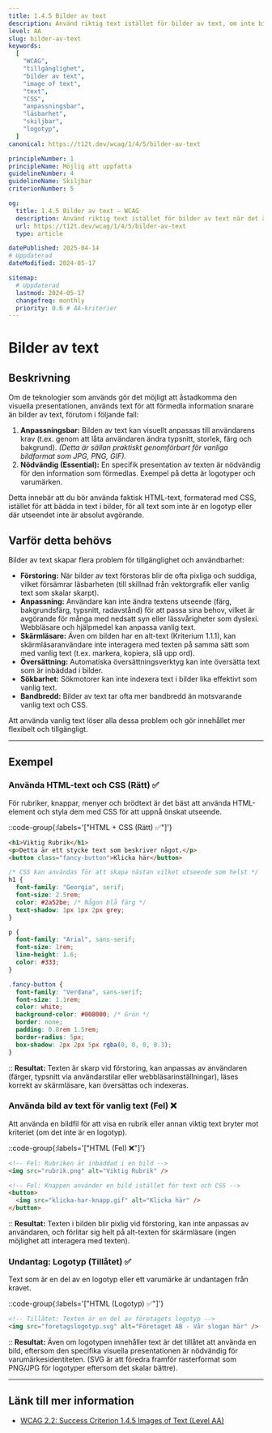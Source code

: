 ```yaml
---
title: 1.4.5 Bilder av text
description: Använd riktig text istället för bilder av text, om inte bilden är anpassningsbar av användaren eller om en specifik presentation är nödvändig.
level: AA
slug: bilder-av-text
keywords:
  [
    "WCAG",
    "tillgänglighet",
    "bilder av text",
    "image of text",
    "text",
    "CSS",
    "anpassningsbar",
    "läsbarhet",
    "skiljbar",
    "logotyp",
  ]
canonical: https://t12t.dev/wcag/1/4/5/bilder-av-text

principleNumber: 1
principleName: Möjlig att uppfatta
guidelineNumber: 4
guidelineName: Skiljbar
criterionNumber: 5

og:
  title: 1.4.5 Bilder av text – WCAG
  description: Använd riktig text istället för bilder av text när det är möjligt.
  url: https://t12t.dev/wcag/1/4/5/bilder-av-text
  type: article

datePublished: 2025-04-14
# Uppdaterad
dateModified: 2024-05-17

sitemap:
  # Uppdaterad
  lastmod: 2024-05-17
  changefreq: monthly
  priority: 0.6 # AA-kriterier
---
```


# Bilder av text

## Beskrivning

Om de teknologier som används gör det möjligt att åstadkomma den visuella presentationen, används text för att förmedla information snarare än bilder av text, förutom i följande fall:

1.  **Anpassningsbar:** Bilden av text kan visuellt anpassas till användarens krav (t.ex. genom att låta användaren ändra typsnitt, storlek, färg och bakgrund). _(Detta är sällan praktiskt genomförbart för vanliga bildformat som JPG, PNG, GIF)._
2.  **Nödvändig (Essential):** En specifik presentation av texten är nödvändig för den information som förmedlas. Exempel på detta är logotyper och varumärken.

Detta innebär att du bör använda faktisk HTML-text, formaterad med CSS, istället för att bädda in text i bilder, för all text som inte är en logotyp eller där utseendet inte är absolut avgörande.

## Varför detta behövs

Bilder av text skapar flera problem för tillgänglighet och användbarhet:

- **Förstoring:** När bilder av text förstoras blir de ofta pixliga och suddiga, vilket försämrar läsbarheten (till skillnad från vektorgrafik eller vanlig text som skalar skarpt).
- **Anpassning:** Användare kan inte ändra textens utseende (färg, bakgrundsfärg, typsnitt, radavstånd) för att passa sina behov, vilket är avgörande för många med nedsatt syn eller lässvårigheter som dyslexi. Webbläsare och hjälpmedel kan anpassa vanlig text.
- **Skärmläsare:** Även om bilden har en alt-text (Kriterium 1.1.1), kan skärmläsaranvändare inte interagera med texten på samma sätt som med vanlig text (t.ex. markera, kopiera, slå upp ord).
- **Översättning:** Automatiska översättningsverktyg kan inte översätta text som är inbäddad i bilder.
- **Sökbarhet:** Sökmotorer kan inte indexera text i bilder lika effektivt som vanlig text.
- **Bandbredd:** Bilder av text tar ofta mer bandbredd än motsvarande vanlig text och CSS.

Att använda vanlig text löser alla dessa problem och gör innehållet mer flexibelt och tillgängligt.

---

## Exempel

### Använda HTML-text och CSS (Rätt) ✅

För rubriker, knappar, menyer och brödtext är det bäst att använda HTML-element och styla dem med CSS för att uppnå önskat utseende.

::code-group{:labels='["HTML + CSS (Rätt) ✅"]'}

```html [HTML-struktur]
<h1>Viktig Rubrik</h1>
<p>Detta är ett stycke text som beskriver något.</p>
<button class="fancy-button">Klicka här</button>
```

```css [CSS-styling]
/* CSS kan användas för att skapa nästan vilket utseende som helst */
h1 {
  font-family: "Georgia", serif;
  font-size: 2.5rem;
  color: #2a52be; /* Någon blå färg */
  text-shadow: 1px 1px 2px grey;
}

p {
  font-family: "Arial", sans-serif;
  font-size: 1rem;
  line-height: 1.6;
  color: #333;
}

.fancy-button {
  font-family: "Verdana", sans-serif;
  font-size: 1.1rem;
  color: white;
  background-color: #008000; /* Grön */
  border: none;
  padding: 0.8rem 1.5rem;
  border-radius: 5px;
  box-shadow: 2px 2px 5px rgba(0, 0, 0, 0.3);
}
```

::
**Resultat:** Texten är skarp vid förstoring, kan anpassas av användaren (färger, typsnitt via användarstilar eller webbläsarinställningar), läses korrekt av skärmläsare, kan översättas och indexeras.

### Använda bild av text för vanlig text (Fel) ❌

Att använda en bildfil för att visa en rubrik eller annan viktig text bryter mot kriteriet (om det inte är en logotyp).

::code-group{:labels='["HTML (Fel) ❌"]'}

```html showLineNumbers
<!-- Fel: Rubriken är inbäddad i en bild -->
<img src="rubrik.png" alt="Viktig Rubrik" />

<!-- Fel: Knappen använder en bild istället för text och CSS -->
<button>
  <img src="klicka-har-knapp.gif" alt="Klicka här" />
</button>
```

::
**Resultat:** Texten i bilden blir pixlig vid förstoring, kan inte anpassas av användaren, och förlitar sig helt på alt-texten för skärmläsare (ingen möjlighet att interagera med texten).

### Undantag: Logotyp (Tillåtet) ✅

Text som är en del av en logotyp eller ett varumärke är undantagen från kravet.

::code-group{:labels='["HTML (Logotyp) ✅"]'}

```html showLineNumbers
<!-- Tillåtet: Texten är en del av företagets logotyp -->
<img src="foretagslogotyp.svg" alt="Företaget AB - Vår slogan här" />
```

::
**Resultat:** Även om logotypen innehåller text är det tillåtet att använda en bild, eftersom den specifika visuella presentationen är nödvändig för varumärkesidentiteten. (SVG är att föredra framför rasterformat som PNG/JPG för logotyper eftersom det skalar bättre).

---

## Länk till mer information

- [WCAG 2.2: Success Criterion 1.4.5 Images of Text (Level AA)](https://www.w3.org/WAI/WCAG22/Understanding/images-of-text.html)
